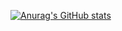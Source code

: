 [![Anurag's GitHub stats](https://github-readme-stats.vercel.app/api?username=amartya2002&hide_rank=true&show_icons=true&bg_color=20,3E5151,DECBA4&title_color=ffffff&text_color=ffffff)](https://github.com/anuraghazra/github-readme-stats)
